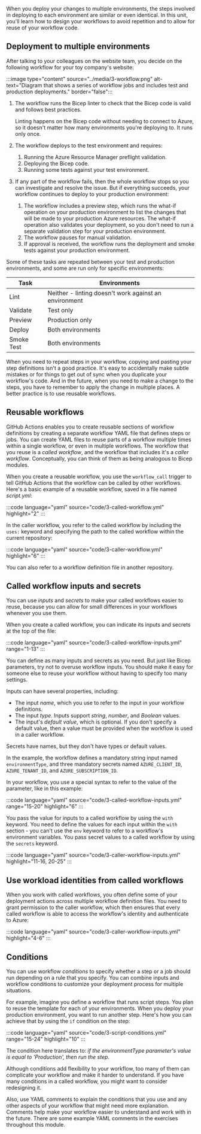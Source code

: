 When you deploy your changes to multiple environments, the steps involved in deploying to each environment are similar or even identical. In this unit, you'll learn how to design your workflows to avoid repetition and to allow for reuse of your workflow code.

## Deployment to multiple environments

After talking to your colleagues on the website team, you decide on the following workflow for your toy company's website:

:::image type="content" source="../media/3-workflow.png" alt-text="Diagram that shows a series of workflow jobs and includes test and production deployments." border="false":::

1. The workflow runs the Bicep linter to check that the Bicep code is valid and follows best practices.

   Linting happens on the Bicep code without needing to connect to Azure, so it doesn't matter how many environments you're deploying to. It runs only once.

1. The workflow deploys to the test environment and requires:

   1. Running the Azure Resource Manager preflight validation.
   1. Deploying the Bicep code.
   1. Running some tests against your test environment.

1. If any part of the workflow fails, then the whole workflow stops so you can investigate and resolve the issue. But if everything succeeds, your workflow continues to deploy to your production environment:

   1. The workflow includes a preview step, which runs the what-if operation on your production environment to list the changes that will be made to your production Azure resources. The what-if operation also validates your deployment, so you don't need to run a separate validation step for your production environment.
   1. The workflow pauses for manual validation.
   1. If approval is received, the workflow runs the deployment and smoke tests against your production environment.

Some of these tasks are repeated between your test and production environments, and some are run only for specific environments:

| Task | Environments |
|-|-|
| Lint | Neither - linting doesn't work against an environment |
| Validate | Test only |
| Preview | Production only |
| Deploy | Both environments |
| Smoke Test | Both environments |

When you need to repeat steps in your workflow, copying and pasting your step definitions isn't a good practice. It's easy to accidentally make subtle mistakes or for things to get out of sync when you duplicate your workflow's code. And in the future, when you need to make a change to the steps, you have to remember to apply the change in multiple places. A better practice is to use reusable workflows.

## Reusable workflows

GitHub Actions enables you to create reusable sections of workflow definitions by creating a separate workflow YAML file that defines steps or jobs. You can create YAML files to reuse parts of a workflow multiple times within a single workflow, or even in multiple workflows. The workflow that you reuse is a _called workflow_, and the workflow that includes it's a _caller workflow_. Conceptually, you can think of them as being analogous to Bicep modules.

When you create a reusable workflow, you use the `workflow_call` trigger to tell GitHub Actions that the workflow can be called by other workflows. Here's a basic example of a reusable workflow, saved in a file named _script.yml_:

:::code language="yaml" source="code/3-called-workflow.yml" highlight="2" :::

In the caller workflow, you refer to the called workflow by including the `uses:` keyword and specifying the path to the called workflow within the current repository:

:::code language="yaml" source="code/3-caller-workflow.yml" highlight="6" :::

You can also refer to a workflow definition file in another repository.

## Called workflow inputs and secrets

You can use _inputs_ and _secrets_ to make your called workflows easier to reuse, because you can allow for small differences in your workflows whenever you use them.

When you create a called workflow, you can indicate its inputs and secrets at the top of the file:

:::code language="yaml" source="code/3-called-workflow-inputs.yml" range="1-13" :::

You can define as many inputs and secrets as you need. But just like Bicep parameters, try not to overuse workflow inputs. You should make it easy for someone else to reuse your workflow without having to specify too many settings.

Inputs can have several properties, including:

- The input _name_, which you use to refer to the input in your workflow definitions.
- The input _type_. Inputs support _string_, _number_, and _Boolean_ values.
- The input's _default value_, which is optional. If you don't specify a default value, then a value must be provided when the workflow is used in a caller workflow.

Secrets have names, but they don't have types or default values.

In the example, the workflow defines a mandatory string input named `environmentType`, and three mandatory secrets named `AZURE_CLIENT_ID`, `AZURE_TENANT_ID`, and `AZURE_SUBSCRIPTION_ID`.

In your workflow, you use a special syntax to refer to the value of the parameter, like in this example:

:::code language="yaml" source="code/3-called-workflow-inputs.yml" range="15-20" highlight="6" :::

You pass the value for inputs to a called workflow by using the `with` keyword. You need to define the values for each input within the `with` section - you can't use the `env` keyword to refer to a workflow's environment variables. You pass secret values to a called workflow by using the `secrets` keyword.

:::code language="yaml" source="code/3-caller-workflow-inputs.yml" highlight="11-16, 20-25" :::

## Use workload identities from called workflows

When you work with called workflows, you often define some of your deployment actions across multiple workflow definition files. You need to grant permission to the caller workflow, which then ensures that every called workflow is able to access the workflow's identity and authenticate to Azure:

:::code language="yaml" source="code/3-caller-workflow-inputs.yml" highlight="4-6" :::

## Conditions

You can use workflow _conditions_ to specify whether a step or a job should run depending on a rule that you specify. You can combine inputs and workflow conditions to customize your deployment process for multiple situations.

For example, imagine you define a workflow that runs script steps. You plan to reuse the template for each of your environments. When you deploy your production environment, you want to run another step. Here's how you can achieve that by using the `if` condition on the step:

:::code language="yaml" source="code/3-script-conditions.yml" range="15-24" highlight="10" :::

The condition here translates to: _if the environmentType parameter's value is equal to 'Production', then run the step_.

Although conditions add flexibility to your workflow, too many of them can complicate your workflow and make it harder to understand. If you have many conditions in a called workflow, you might want to consider redesigning it.

Also, use YAML comments to explain the conditions that you use and any other aspects of your workflow that might need more explanation. Comments help make your workflow easier to understand and work with in the future. There are some example YAML comments in the exercises throughout this module.
